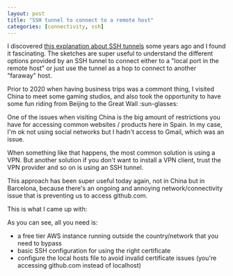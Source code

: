 ```yaml
---
layout: post
title: "SSH tunnel to connect to a remote host"
categories: [connectivity, ssh]
---
```


I discovered [this explanation about SSH tunnels](https://unix.stackexchange.com/a/115906) some years ago 
and I found it fascinating. The sketches are super useful to understand the different options provided 
by an SSH tunnel to connect either to a "local port in the remote host" or just use the tunnel as a 
hop to connect to another "faraway" host.

Prior to 2020 when having business trips was a commont thing, I visited China to meet some gaming studios, and
also took the opportunity to have some fun riding from Beijing to the Great Wall :sun-glasses:

One of the issues when visiting China is the big amount of restrictions you have for accessing common websites
/ products here in Spain. In my case, I'm ok not using social networks but I hadn't access to Gmail, which was
an issue.

When something like that happens, the most common solution is using a VPN. But another solution if you don't want
to install a VPN client, trust the VPN provider and so on is using an SSH tunnel.

This approach has been super useful today again, not in China but in Barcelona, because there's an ongoing and
annoying network/connectivity issue that is preventing us to access github.com. 

This is what I came up with:


As you can see, all you need is:

- a free tier AWS instance running outside the country/network that you need to bypass
- basic SSH configuration for using the right certificate
- configure the local hosts file to avoid invalid certificate issues (you're accessing github.com instead of localhost)

